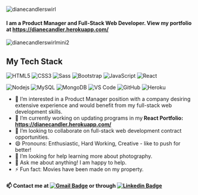 ![dianecandlerswirl](https://user-images.githubusercontent.com/63519355/97909430-d0cfed00-1d0d-11eb-8b1e-b7028505c4d7.JPG)
#### I am a Product Manager and Full-Stack Web Developer. View my portfolio at https://dianecandler.herokuapp.com/

![dianecandlerswirlmini2](https://user-images.githubusercontent.com/63519355/97912909-23f86e80-1d13-11eb-81cb-427c57873dfe.JPG)



## My Tech Stack

![HTML5](https://img.shields.io/badge/-HTML5-%23E44D27?style=flat-square&logo=html5&logoColor=ffffff)
![CSS3](https://img.shields.io/badge/-CSS3-%231572B6?style=flat-square&logo=css3)
![Sass](https://img.shields.io/badge/-Sass-%23CC6699?style=flat-square&logo=sass&logoColor=ffffff)
![Bootstrap](https://img.shields.io/badge/-Bootstrap-563D7C?style=flat-square&logo=bootstrap)
![JavaScript](https://img.shields.io/badge/-JavaScript-%23F7DF1C?style=flat-square&logo=javascript&logoColor=000000&labelColor=%23F7DF1C&color=%23FFCE5A)
![React](https://img.shields.io/badge/-React-%23282C34?style=flat-square&logo=react)

![Nodejs](https://img.shields.io/badge/-Nodejs-black?style=flat-square&logo=Node.js)
![MySQL](https://img.shields.io/badge/-MySQL-black?style=flat-square&logo=mysql&logoColor=white)
![MongoDB](https://img.shields.io/badge/-MongoDB-black?style=flat-square&logo=mongodb)
![VS Code](https://img.shields.io/badge/-VSCode-%23007ACC?style=flat-square&logo=visual-studio-code)
![GitHub](https://img.shields.io/badge/-GitHub-181717?style=flat-square&logo=github)
![Heroku](https://img.shields.io/badge/-Heroku-430098?style=flat-square&logo=heroku)


- 🌱 I’m interested in a Product Manager position with a company desiring extensive experience and would benefit from my full-stack web development skills.
- 🔭 I’m currently working on updating programs in my<strong> React Portfolio:  https://dianecandler.herokuapp.com/ </strong>
- 👯 I’m looking to collaborate on full-stack web development contract opportunities.
- 😄 Pronouns: Enthusiastic, Hard Working, Creative - like to push for better!
- 🤔 I’m looking for help learning more about photography.
- 💬 Ask me about anything!  I am happy to help.
- ⚡ Fun fact: Movies have been made on my property.

#### 📫 Contact me at [![Gmail Badge](https://img.shields.io/badge/-Gmail-c14438?style=flat-square&logo=Gmail&logoColor=white&link=mailto:dianedcandler@gmail.com)](mailto:dianedcandler@gmail.com)  or through  [![Linkedin Badge](https://img.shields.io/badge/-LinkedIn-blue?style=flat-square&logo=Linkedin&logoColor=white&link=https://www.linkedin.com/in/diane-candler-centraltexas/)](https://www.linkedin.com/in/diane-candler-centraltexas/)
<!--
**dianecandler/dianecandler** is a ✨ _special_ ✨ repository because its `README.md` (this file) appears on your GitHub profile.
-->
<!-- 
![Webpack](https://img.shields.io/badge/-Webpack-%232C3A42?style=flat-square&logo=webpack)
![ESlint](https://img.shields.io/badge/-ESLint-%234B32C3?style=flat-square&logo=eslint)
![Docker](https://img.shields.io/badge/-Docker-black?style=flat-square&logo=docker)
![GraphQL](https://img.shields.io/badge/-GraphQL-E10098?style=flat-square&logo=graphql)
![PostgreSQL](https://img.shields.io/badge/-PostgreSQL-336791?style=flat-square&logo=postgresql)

![Google Cloud](https://img.shields.io/badge/Google%20Cloud-black?style=flat-square&logo=google-cloud)
![Amazon AWS](https://img.shields.io/badge/Amazon%20AWS-232F3E?style=flat-square&logo=amazon-aws)
![Webpack](https://img.shields.io/badge/-Webpack-%232C3A42?style=flat-square&logo=webpack)
![ESlint](https://img.shields.io/badge/-ESLint-%234B32C3?style=flat-square&logo=eslint)
![VS Code](https://img.shields.io/badge/-VSCode-%23007ACC?style=flat-square&logo=visual-studio-code)
[![GitHub](https://img.shields.io/badge/-GitHub-181717?style=flat-square&logo=github)
![Heroku](https://img.shields.io/badge/-Heroku-430098?style=flat-square&logo=heroku)
![Amazon AWS](https://img.shields.io/badge/Amazon%20AWS-232F3E?style=flat-square&logo=amazon-aws)
---

-->
